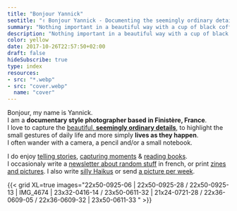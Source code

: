 ```yaml
---
title: "Bonjour Yannick"
seotitle: "✌️ Bonjour Yannick - Documenting the seemingly ordinary details"
summary: "Nothing important in a beautiful way with a cup of black coffee"
description: "Nothing important in a beautiful way with a cup of black coffee"
color: yellow
date: 2017-10-26T22:57:50+02:00
draft: false
hideSubscribe: true
type: index
resources:
- src: "*.webp"
- src: "cover.webp"
  name: "cover"
---
```


Bonjour, my name is Yannick.  
I am a **documentary style photographer based in Finistère, France**.  
I love to capture the [beautiful, **seemingly ordinary details**](/portfolio), to highlight the small gestures of daily life and more simply **lives as they happen**.  
I often wander with a camera, a pencil and/or a small notebook.

I do enjoy [telling stories](/posts), [capturing moments](/daily) & [reading books](/books).  
I occasionaly write a [newsletter about random stuff](/bonjour) in french, or print [zines and pictures](/shop).
I also write [silly Haikus](/haikus) or send [a picture per week](/details).  

{{< grid XL=true images="22x50-0925-06 | 22x50-0925-28 / 22x50-0925-13 | IMG_4674 | 23x32-0416-14 / 23x50-0611-32 | 21x24-0721-28 / 22x36-0609-05 / 22x36-0609-32 | 23x50-0611-33 " >}}
